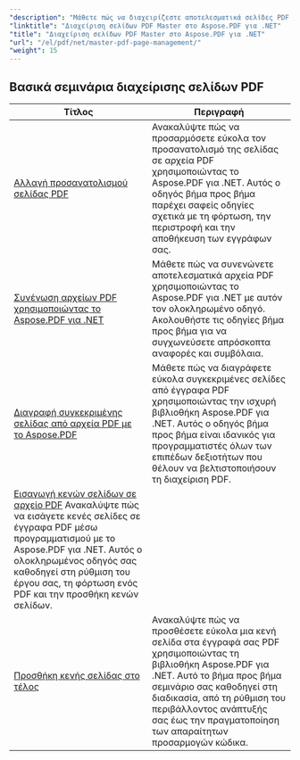 ```yaml
---
"description": "Μάθετε πώς να διαχειρίζεστε αποτελεσματικά σελίδες PDF χρησιμοποιώντας το Aspose.PDF για .NET. Αυτός ο λεπτομερής οδηγός καλύπτει την προσθήκη, τη διαγραφή, την αναδιάταξη και την εξαγωγή σελίδων μέσω προγραμματισμού για τη βελτιστοποίηση των ροών εργασίας PDF. Ξεκινήστε να βελτιώνετε τη διαχείριση των εγγράφων σας."
"linktitle": "Διαχείριση σελίδων PDF Master στο Aspose.PDF για .NET"
"title": "Διαχείριση σελίδων PDF Master στο Aspose.PDF για .NET"
"url": "/el/pdf/net/master-pdf-page-management/"
"weight": 15
---
```


## Βασικά σεμινάρια διαχείρισης σελίδων PDF
| Τίτλος | Περιγραφή |
| --- | --- | 
| [Αλλαγή προσανατολισμού σελίδας PDF](./change-pdf-page-orientation/) | Ανακαλύψτε πώς να προσαρμόσετε εύκολα τον προσανατολισμό της σελίδας σε αρχεία PDF χρησιμοποιώντας το Aspose.PDF για .NET. Αυτός ο οδηγός βήμα προς βήμα παρέχει σαφείς οδηγίες σχετικά με τη φόρτωση, την περιστροφή και την αποθήκευση των εγγράφων σας. |  
| [Συνένωση αρχείων PDF χρησιμοποιώντας το Aspose.PDF για .NET](./concatenating-pdf-files/) | Μάθετε πώς να συνενώνετε αποτελεσματικά αρχεία PDF χρησιμοποιώντας το Aspose.PDF για .NET με αυτόν τον ολοκληρωμένο οδηγό. Ακολουθήστε τις οδηγίες βήμα προς βήμα για να συγχωνεύσετε απρόσκοπτα αναφορές και συμβόλαια. |  
| [Διαγραφή συγκεκριμένης σελίδας από αρχεία PDF με το Aspose.PDF](./delete-particular-page-from-pdf-files/) | Μάθετε πώς να διαγράφετε εύκολα συγκεκριμένες σελίδες από έγγραφα PDF χρησιμοποιώντας την ισχυρή βιβλιοθήκη Aspose.PDF για .NET. Αυτός ο οδηγός βήμα προς βήμα είναι ιδανικός για προγραμματιστές όλων των επιπέδων δεξιοτήτων που θέλουν να βελτιστοποιήσουν τη διαχείριση PDF. |    
| [Εισαγωγή κενών σελίδων σε αρχείο PDF](./insert-empty-pages/) Ανακαλύψτε πώς να εισάγετε κενές σελίδες σε έγγραφα PDF μέσω προγραμματισμού με το Aspose.PDF για .NET. Αυτός ο ολοκληρωμένος οδηγός σας καθοδηγεί στη ρύθμιση του έργου σας, τη φόρτωση ενός PDF και την προσθήκη κενών σελίδων. |  
| [Προσθήκη κενής σελίδας στο τέλος](./adding-an-empty-page-at-end/) | Ανακαλύψτε πώς να προσθέσετε εύκολα μια κενή σελίδα στα έγγραφά σας PDF χρησιμοποιώντας τη βιβλιοθήκη Aspose.PDF για .NET. Αυτό το βήμα προς βήμα σεμινάριο σας καθοδηγεί στη διαδικασία, από τη ρύθμιση του περιβάλλοντος ανάπτυξής σας έως την πραγματοποίηση των απαραίτητων προσαρμογών κώδικα. |